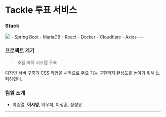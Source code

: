 # Tackle 투표 서비스 


### Stack
<img src="https://img.shields.io/badge/Docker-#2496ED?style=for-the-badge&logo=Docker&logoColor=white">
- Spring Boot
- MariaDB
- React
- Docker
- Cloudflare
- Axios
---

### 프로젝트 계기

> 호텔 예약 시스템 구축

디자인 서버 구축과 CSS 작업을 시작으로 주요 기능 구현까지 완성도를 높이기 위해 노력하였다.


### 팀원 소개
- 이승열, **이시영**, 이우석, 이정훈, 정성윤

---
